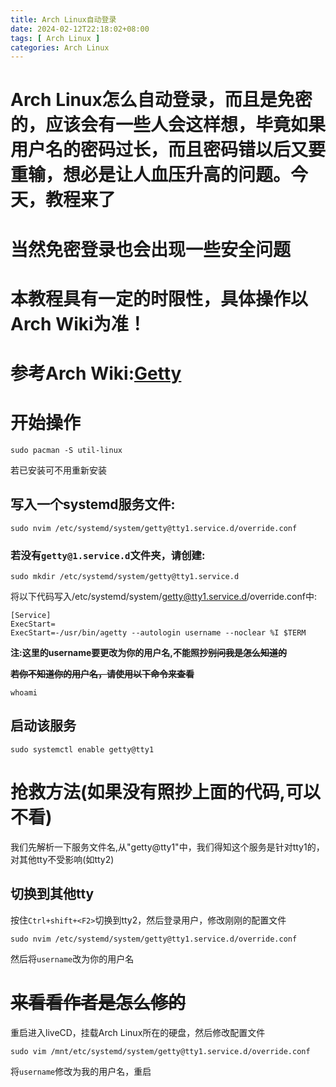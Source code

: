 ```yaml
---
title: Arch Linux自动登录
date: 2024-02-12T22:18:02+08:00
tags: [ Arch Linux ]
categories: Arch Linux
---
```

# Arch Linux怎么自动登录，而且是免密的，应该会有一些人会这样想，毕竟如果用户名的密码过长，而且密码错以后又要重输，想必是让人血压升高的问题。今天，教程来了

# 当然免密登录也会出现一些安全问题

# 本教程具有一定的时限性，具体操作以Arch Wiki为准！

# 参考Arch Wiki:[Getty](https://wiki.archlinuxcn.org/wiki/Getty)

# 开始操作
```
sudo pacman -S util-linux
```
若已安装可不用重新安装

## 写入一个systemd服务文件:
```
sudo nvim /etc/systemd/system/getty@tty1.service.d/override.conf
```
### 若没有`getty@1.service.d`文件夹，请创建:
```
sudo mkdir /etc/systemd/system/getty@tty1.service.d
```
将以下代码写入/etc/systemd/system/getty@tty1.service.d/override.conf中:
```
[Service]
ExecStart=
ExecStart=-/usr/bin/agetty --autologin username --noclear %I $TERM
```
**注:这里的username要更改为你的用户名,不能照抄~~别问我是怎么知道的~~**

**~~若你不知道你的用户名，请使用以下命令来查看~~**
```
whoami
```
## 启动该服务
```
sudo systemctl enable getty@tty1
```

# 抢救方法(如果没有照抄上面的代码,可以不看)
我们先解析一下服务文件名,从"getty@tty1"中，我们得知这个服务是针对tty1的，对其他tty不受影响(如tty2)
## 切换到其他tty
按住`Ctrl+shift+<F2>`切换到tty2，然后登录用户，修改刚刚的配置文件
```
sudo nvim /etc/systemd/system/getty@tty1.service.d/override.conf
```
然后将`username`改为你的用户名

# ~~来看看作者是怎么修的~~
重启进入liveCD，挂载Arch Linux所在的硬盘，然后修改配置文件
```
sudo vim /mnt/etc/systemd/system/getty@tty1.service.d/override.conf
```
将`username`修改为我的用户名，重启
